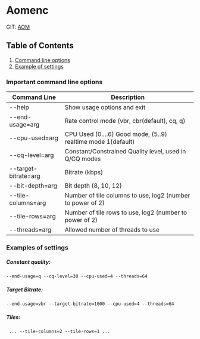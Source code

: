  # Aomenc

GIT: [AOM](https://aomedia.googlesource.com/aom/)

## Table of Contents
1. [Command line options](#Important-command-line-options)
2. [Example of settings](#Examples-of-settings)

### Important command line options
| Command Line | Description  |
| -------------| -------------|
| --help | Show usage options and exit |
| --end-usage=arg | Rate control mode (vbr, cbr(default), cq, q) |
| --cpu-used=arg | CPU Used (0....6) Good mode, (5..9) realtime mode 1(default)|
| --cq-level=arg | Constant/Constrained Quality level, used in Q/CQ modes |
| --target-bitrate=arg | Bitrate (kbps) |
| --bit-depth=arg |  Bit depth (8, 10, 12) |
| --tile-columns=arg | Number of tile columns to use, log2 (number to power of 2) |
| --tile-rows=arg | Number of tile rows to use, log2  (number to power of 2)|
| --threads=arg | Allowed number of threads to use|

### Examples of settings

##### Constant quality:

` --end-usage=q --cq-level=30 --cpu-used=4 --threads=64 `

##### Target Bitrate:

`` --end-usage=vbr --target-bitrate=1000 --cpu-used=4 --threads=64 ``


##### Tiles:
` ... --tile-columns=2 --tile-rows=1 ...`